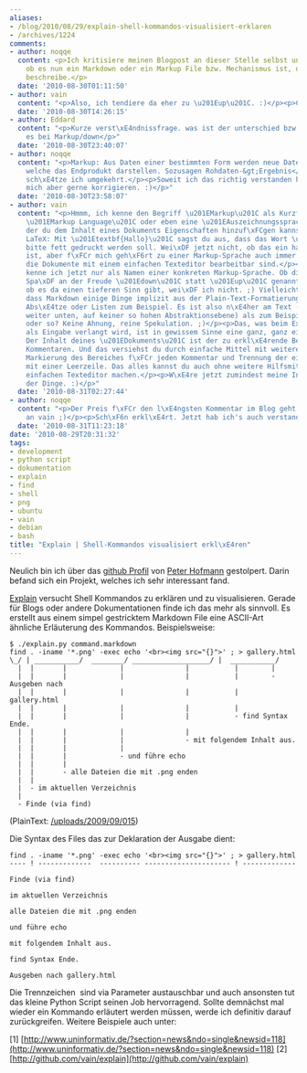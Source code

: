 ```yaml
---
aliases:
- /blog/2010/08/29/explain-shell-kommandos-visualisiert-erklaren
- /archives/1224
comments:
- author: noqqe
  content: <p>Ich kritisiere meinen Blogpost an dieser Stelle selbst und frage mich,
    ob es nun ein Markdown oder ein Markup File bzw. Mechanismus ist, den ich oben
    beschreibe.</p>
  date: '2010-08-30T01:11:50'
- author: vain
  content: "<p>Also, ich tendiere da eher zu \u201Eup\u201C. :)</p><p>Cheers!</p>"
  date: '2010-08-30T14:26:15'
- author: Eddard
  content: "<p>Kurze verst\xE4ndnissfrage. was ist der unterschied bzw. worum geht
    es bei Markup/down</p>"
  date: '2010-08-30T23:40:07'
- author: noqqe
  content: "<p>Markup: Aus Daten einer bestimmten Form werden neue Daten generiert,
    welche das Endprodukt darstellen. Sozusagen Rohdaten-&gt;Ergebnis</p><p>Markdown:
    sch\xE4tze ich umgekehrt.</p><p>Soweit ich das richtig verstanden habe. Lasse
    mich aber gerne korrigieren. :)</p>"
  date: '2010-08-30T23:58:07'
- author: vain
  content: "<p>Hmmm, ich kenne den Begriff \u201EMarkup\u201C als Kurzform f\xFCr
    \u201EMarkup Language\u201C oder eben eine \u201EAuszeichnungssprache\u201C, mit
    der du dem Inhalt eines Dokuments Eigenschaften hinzuf\xFCgen kannst. Also Beispiel
    LaTeX: Mit \u201Etextbf{Hallo}\u201C sagst du aus, dass das Wort \u201EHallo\u201C
    bitte fett gedruckt werden soll. Wei\xDF jetzt nicht, ob das ein hartes Kriterium
    ist, aber f\xFCr mich geh\xF6rt zu einer Markup-Sprache auch immer dazu, dass
    die Dokumente mit einem einfachen Texteditor bearbeitbar sind.</p><p>\u201EMarkdown\u201C
    kenne ich jetzt nur als Namen einer konkreten Markup-Sprache. Ob die das nun aus
    Spa\xDF an der Freude \u201Edown\u201C statt \u201Eup\u201C genannt haben oder
    ob es da einen tieferen Sinn gibt, wei\xDF ich nicht. ;) Vielleicht liegt es daran,
    dass Markdown einige Dinge implizit aus der Plain-Text-Formatierung \xFCbernimmt,
    Abs\xE4tze oder Listen zum Beispiel. Es ist also n\xE4her am Text (\u201Edown\u201C,
    weiter unten, auf keiner so hohen Abstraktionsebene) als zum Beispiel HTML \u2013
    oder so? Keine Ahnung, reine Spekulation. ;)</p><p>Das, was beim Explain-Skript
    als Eingabe verlangt wird, ist in gewissem Sinne eine ganz, ganz einfache Markup-Sprache.
    Der Inhalt deines \u201EDokuments\u201C ist der zu erkl\xE4rende Befehl samt den
    Kommentaren. Und das versiehst du durch einfache Mittel mit weiteren Informationen:
    Markierung des Bereiches f\xFCr jeden Kommentar und Trennung der einzelnen Kommentare
    mit einer Leerzeile. Das alles kannst du auch ohne weitere Hilfsmittel in einem
    einfachen Texteditor machen.</p><p>W\xE4re jetzt zumindest meine Interpretation
    der Dinge. :)</p>"
  date: '2010-08-31T02:27:44'
- author: noqqe
  content: "<p>Der Preis f\xFCr den l\xE4ngsten Kommentar im Blog geht \xFCbrigens
    an vain ;)</p><p>Sch\xF6n erkl\xE4rt. Jetzt hab ich's auch verstanden :)</p>"
  date: '2010-08-31T11:23:18'
date: '2010-08-29T20:31:32'
tags:
- development
- python script
- dokumentation
- explain
- find
- shell
- png
- ubuntu
- vain
- debian
- bash
title: "Explain | Shell-Kommandos visualisiert erkl\xE4ren"
---
```


Neulich bin ich über das [github Profil](http://github.com/vain) von [Peter Hofmann](http://uninformativ.de)
gestolpert. Darin befand sich ein Projekt,
welches ich sehr interessant fand.

[Explain](http://github.com/vain/explain) versucht Shell Kommandos zu
erklären und zu visualisieren. Gerade für Blogs oder andere Dokumentationen
finde ich das mehr als sinnvoll. Es erstellt aus einem simpel gestricktem
Markdown File eine ASCII-Art ähnliche Erläuterung des Kommandos.
Beispielsweise:

```
$ ./explain.py command.markdown
find . -iname '*.png' -exec echo '<br><img src="{}">' ; > gallery.html
\_/ | ___________/  ________/ ___________________/ |  ___________/
  |  |       |             |               |           |        |
  |  |       |             |               |           |        - Ausgeben nach
  |  |       |             |               |           |           gallery.html
  |  |       |             |               |           |
  |  |       |             |               |           - find Syntax Ende.
  |  |       |             |               |
  |  |       |             |               - mit folgendem Inhalt aus.
  |  |       |             |
  |  |       |             - und führe echo
  |  |       |
  |  |       - alle Dateien die mit .png enden
  |  |
  |  - im aktuellen Verzeichnis
  |
  - Finde (via find)
```


(PlainText: [/uploads/2009/09/015](/uploads/2009/09/015))

Die Syntax des Files das zur Deklaration der Ausgabe dient:


```
find . -iname '*.png' -exec echo '<br><img src="{}">' ; > gallery.html
---- ! -------------  ---------- --------------------- ! -------------

Finde (via find)

im aktuellen Verzeichnis

alle Dateien die mit .png enden

und führe echo

mit folgendem Inhalt aus.

find Syntax Ende.

Ausgeben nach gallery.html
```

Die Trennzeichen  sind via Parameter austauschbar und auch ansonsten tut
das kleine Python Script seinen Job hervorragend. Sollte demnächst mal
wieder ein Kommando erläutert werden müssen, werde ich definitiv darauf
zurückgreifen. Weitere Beispiele auch unter:

[1] [http://www.uninformativ.de/?section=news&ndo=single&newsid=118](http://www.uninformativ.de/?section=news&ndo=single&newsid=118)
[2] [http://github.com/vain/explain](http://github.com/vain/explain)
